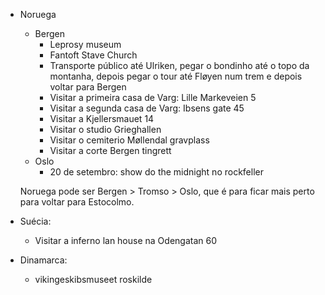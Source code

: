 - Noruega
	- Bergen
		- Leprosy museum
		- Fantoft Stave Church
		- Transporte público até Ulriken, pegar o bondinho até o topo da montanha, depois pegar o tour até Fløyen num trem e depois voltar para Bergen
		- Visitar a primeira casa de Varg: Lille Markeveien 5
		- Visitar a segunda casa de Varg: Ibsens gate 45
		- Visitar a Kjellersmauet 14
		- Visitar o studio Grieghallen
		- Visitar o cemiterio Møllendal gravplass
		- Visitar a corte Bergen tingrett
	- Oslo
		- 20 de setembro: show do the midnight no rockfeller
  
  Noruega pode ser Bergen > Tromso > Oslo, que é para ficar mais perto para voltar para Estocolmo.
- Suécia:
	- Visitar a inferno lan house na Odengatan 60

- Dinamarca:
	- vikingeskibsmuseet roskilde
